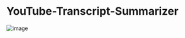# YouTube-Transcript-Summarizer
![image](https://user-images.githubusercontent.com/60578475/218255190-e9cf884a-0392-45c3-b063-7daffc842c8c.png)

